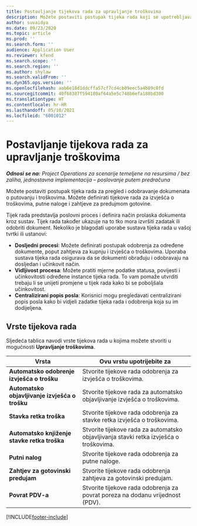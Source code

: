 ```yaml
---
title: Postavljanje tijekova rada za upravljanje troškovima
description: Možete postaviti postupak tijeka rada koji se upotrebljava za pregled i odobravanje dokumenata o putovanju i troškovima.
author: suvaidya
ms.date: 09/23/2020
ms.topic: article
ms.prod: ''
ms.search.form: ''
audience: Application User
ms.reviewer: kfend
ms.search.scope: ''
ms.search.region: ''
ms.author: shylaw
ms.search.validFrom: ''
ms.dyn365.ops.version: ''
ms.openlocfilehash: aab6e18d1ddcffa57cf7cd4cb09eec5a4b89c0fd
ms.sourcegitcommit: 40f68387f594180af64a5e5c748b6efa188bd300
ms.translationtype: HT
ms.contentlocale: hr-HR
ms.lasthandoff: 05/10/2021
ms.locfileid: "6001012"
---
```

# <a name="set-up-workflows-for-expense-management"></a>Postavljanje tijekova rada za upravljanje troškovima

_**Odnosi se na:** Project Operations za scenarije temeljene na resursima / bez zaliha, jednostavna implementacija – poslovanje putem predračuna_

Možete postaviti postupak tijeka rada za pregled i odobravanje dokumenata o putovanju i troškovima. Možete definirati tijekove rada za izvješća o troškovima, putne naloge i zahtjeve za predujmom gotovine.

Tijek rada predstavlja poslovni proces i definira način prolaska dokumenta kroz sustav. Tijek rada također ukazuje na to tko mora izvršiti zadatak ili odobriti dokument. Nekoliko je blagodati uporabe sustava tijeka rada u vašoj tvrtki ili ustanovi:

- **Dosljedni procesi**: Možete definirati postupak odobrenja za određene dokumente, poput zahtjeva za kupnju i izvješća o troškovima. Uporaba sustava tijeka rada osigurava da se dokumenti obrađuju i odobravaju na dosljedan i učinkovit način.
- **Vidljivost procesa**: Možete pratiti mjerne podatke statusa, povijesti i učinkovitosti određene instance tijeka rada. To vam pomaže utvrditi trebaju li se unijeti promjene u tijek rada kako bi se poboljšala učinkovitost.
- **Centralizirani popis posla**: Korisnici mogu pregledavati centralizirani popis posla kako bi vidjeli zadatke tijeka rada i odobrenja koja su im dodijeljena. 

## <a name="workflow-types"></a>Vrste tijekova rada

Sljedeća tablica navodi vrste tijekova rada u kojima možete stvoriti u mogućnosti **Upravljanje troškovima**.


|              <strong>Vrsta</strong>              |                   <strong>Ovu vrstu upotrijebite za</strong>                   |
|-------------------------------------------------|-----------------------------------------------------------------------|
|   <strong>Automatsko odobrenje izvješća o trošku</strong> |            Stvorite tijekove rada odobrenja za izvješća o troškovima.             |
|  <strong>Automatsko objavljivanje izvješća o trošku</strong>   |        Stvorite tijekove rada za automatsko objavljivanje izvješća o troškovima.        |
|       <strong>Stavka retka troška</strong>        |     Stvorite tijekove rada odobrenja za stavke retka izvješća o troškovima.      |
| <strong>Automatsko knjiženje stavke retka troška</strong> | Stvorite tijekove rada za automatsko objavljivanja stavki retka izvješća o troškovima. |
|       <strong>Putni nalog</strong>       |          Stvorite tijekove rada odobrenja za putne naloge.           |
|      <strong>Zahtjev za gotovinski predujam</strong>      |         Stvorite tijekove rada odobrenja zahtjeva za gotovinski predujam.          |
|        <strong>Povrat PDV-a</strong>        | Stvorite tijekove rada odobrenja za povrat poreza na dodanu vrijednost (PDV).  |


[!INCLUDE[footer-include](../includes/footer-banner.md)]